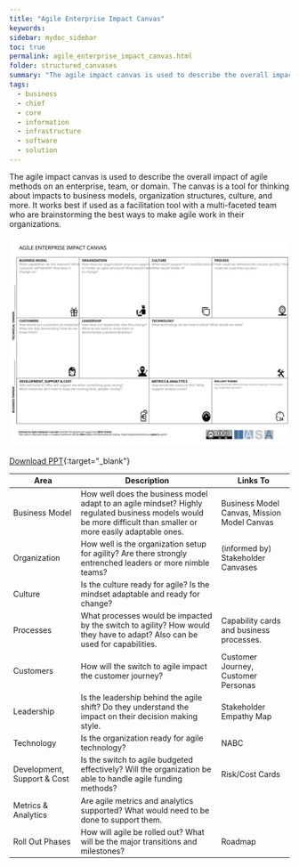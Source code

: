 ```yaml
---
title: "Agile Enterprise Impact Canvas"
keywords: 
sidebar: mydoc_sidebar
toc: true
permalink: agile_enterprise_impact_canvas.html
folder: structured_canvases
summary: "The agile impact canvas is used to describe the overall impact of agile methods on an enterprise, team, or domain."
tags: 
  - business
  - chief
  - core
  - information
  - infrastructure
  - software
  - solution
---
```


The agile impact canvas is used to describe the overall impact of agile methods on an enterprise, team, or domain. The canvas is a tool for thinking about impacts to business models, organization structures, culture, and more. It works best if used as a facilitation tool with a multi-faceted team who are brainstorming the best ways to make agile work in their organizations. 

![image001](media/agile_enterprise_impact_canvas001.svg)

[Download PPT](media/ppt/agile_enterprise_impact_canvas.ppt){:target="_blank"}

| Area                        | Description                                                                                                                                                      | Links To                                    |
| --------------------------- | ---------------------------------------------------------------------------------------------------------------------------------------------------------------- | ------------------------------------------- |
| Business Model              | How well does the business model adapt to an agile mindset? Highly regulated business models would be more difficult than smaller or more easily adaptable ones. | Business Model Canvas, Mission Model Canvas |
| Organization                | How well is the organization setup for agility? Are there strongly entrenched leaders or more nimble teams?                                                      | (informed by) Stakeholder Canvases          |
| Culture                     | Is the culture ready for agile? Is the mindset adaptable and ready for change?                                                                                   |                                             |
| Processes                   | What processes would be impacted by the switch to agility? How would they have to adapt? Also can be used for capabilities.                                      | Capability cards and business processes.    |
| Customers                   | How will the switch to agile impact the customer journey?                                                                                                        | Customer Journey, Customer Personas         |
| Leadership                  | Is the leadership behind the agile shift? Do they understand the impact on their decision making style.                                                          | Stakeholder Empathy Map                     |
| Technology                  | Is the organization ready for agile technology?                                                                                                                  | NABC                                        |
| Development, Support & Cost | Is the switch to agile budgeted effectively? Will the organization be able to handle agile funding methods?                                                      | Risk/Cost Cards                             |
| Metrics & Analytics         | Are agile metrics and analytics supported? What would need to be done to support them.                                                                           |                                             |
| Roll Out Phases             | How will agile be rolled out? What will be the major transitions and milestones?                                                                                 | Roadmap                                     |